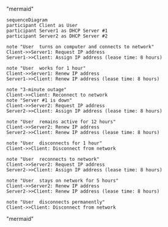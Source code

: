 "mermaid"

    sequenceDiagram
    participant Client as User
    participant Server1 as DHCP Server #1
    participant Server2 as DHCP Server #2

    note "User  turns on computer and connects to network"
    Client->>Server1: Request IP address
    Server1->>Client: Assign IP address (lease time: 8 hours)

    note "User  works for 1 hour"
    Client->>Server1: Renew IP address
    Server1->>Client: Renew IP address (lease time: 8 hours)

    note "3-minute outage"
    Client->>Client: Reconnect to network
    note "Server #1 is down"
    Client->>Server2: Request IP address
    Server2->>Client: Assign IP address (lease time: 8 hours)

    note "User  remains active for 12 hours"
    Client->>Server2: Renew IP address
    Server2->>Client: Renew IP address (lease time: 8 hours)

    note "User  disconnects for 1 hour"
    Client->>Client: Disconnect from network

    note "User  reconnects to network"
    Client->>Server2: Request IP address
    Server2->>Client: Assign IP address (lease time: 8 hours)

    note "User  stays on network for 5 hours"
    Client->>Server2: Renew IP address
    Server2->>Client: Renew IP address (lease time: 8 hours)

    note "User  disconnects permanently"
    Client->>Client: Disconnect from network

  "mermaid"
